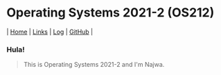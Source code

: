 # Operating Systems 2021-2 (OS212)

| [Home](#) | [Links](/os212/LINKS/) | [Log](https://nakarz.github.io/os212/TXT/mylog.txt) | [GitHub](https://github.com/nakarz/os212) |

### Hula!

> This is Operating Systems 2021-2 and I'm Najwa.
